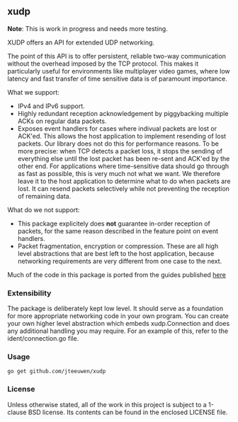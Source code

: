 ## xudp

**Note**: This is work in progress and needs more testing.

XUDP offers an API for extended UDP networking.

The point of this API is to offer persistent, reliable two-way communication
without the overhead imposed by the TCP protocol. This makes it particularly
useful for environments like multiplayer video games, where low latency and
fast transfer of time sensitive data is of paramount importance.

What we support:

* IPv4 and IPv6 support.
* Highly redundant reception acknowledgement by piggybacking multiple
  ACKs on regular data packets.
* Exposes event handlers for cases where indivual packets are lost or ACK'ed.
  This allows the host application to implement resending of lost packets.
  Our library does not do this for performance reasons. To be more
  precise: when TCP detects a packet loss, it stops the sending of
  everything else until the lost packet has been re-sent and ACK'ed by
  the other end. For applications where time-sensitive data should
  go through as fast as possible, this is very much not what we want.
  We therefore leave it to the host application to determine
  what to do when packets are lost. It can resend packets selectively
  while not preventing the reception of remaining data.


What do we not support:

* This package explicitely does **not** guarantee in-order reception
  of packets, for the same reason described in the feature point on
  event handlers.
* Packet fragmentation, encryption or compression. These are all high
  level abstractions that are best left to the host application, because
  networking requirements are very different from one case to the next.

Much of the code in this package is ported from the guides published [here][1]

[1]: http://gafferongames.com/networking-for-game-programmers/udp-vs-tcp/


### Extensibility

The package is deliberately kept low level. It should serve as a foundation
for more appropriate networking code in your own program. You can create
your own higher level abstraction which embeds xudp.Connection and does any
additional handling you may require. For an example of this, refer to
the ident/connection.go file.


### Usage

    go get github.com/jteeuwen/xudp


### License

Unless otherwise stated, all of the work in this project is subject to a
1-clause BSD license. Its contents can be found in the enclosed LICENSE file.

